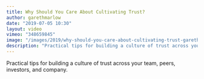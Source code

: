 ```yaml
---
title: Why Should You Care About Cultivating Trust?
author: garethmarlow
date: "2019-07-05 10:30"
layout: video
vimeo: "348659845"
image: "/images/2019/why-should-you-care-about-cultivating-trust-gareth-marlow.jpg"
description: "Practical tips for building a culture of trust across your team, peers, investors, and company."
---
```


Practical tips for building a culture of trust across your team, peers, investors, and company.
